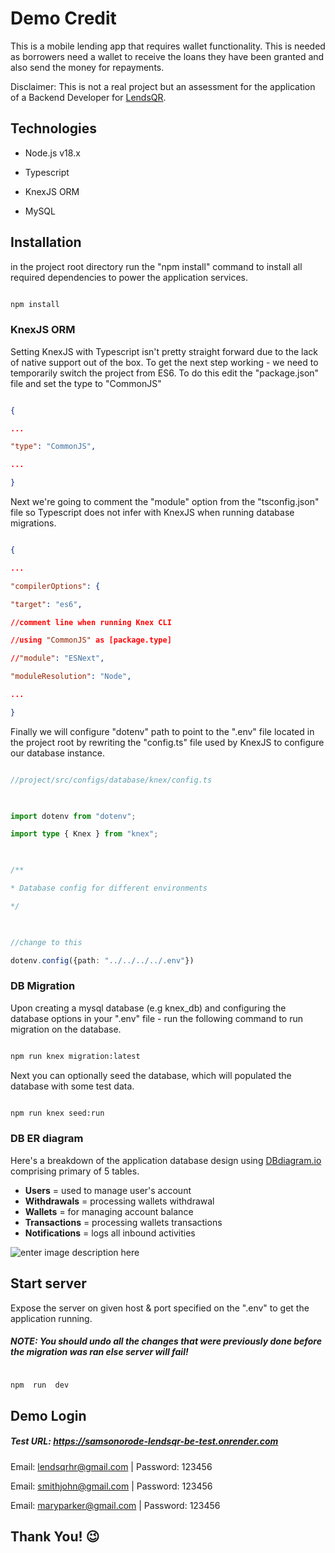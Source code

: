 # Demo Credit

  

This is a mobile lending app that requires wallet functionality. This is needed as borrowers need a wallet to receive the loans they have been granted and also send the money for repayments.

  

Disclaimer: This is not a real project but an assessment for the application of a Backend Developer for [LendsQR](https://lendsqr.com).

## Technologies

  

* Node.js v18.x

* Typescript

* KnexJS ORM

* MySQL

  
  

## Installation

  

in the project root directory run the "npm install" command to install all required dependencies to power the application services.

  

```bash

npm install

```

  
  

### KnexJS ORM

Setting KnexJS with Typescript isn't pretty straight forward due to the lack of native support out of the box. To get the next step working - we need to temporarily switch the project from ES6. To do this edit the "package.json" file and set the type to "CommonJS"

  
  

```json

{

...

"type": "CommonJS",

...

}

```

Next we're going to comment the "module" option from the "tsconfig.json" file so Typescript does not infer with KnexJS when running database migrations.

```json

{

...

"compilerOptions": {

"target": "es6",

//comment line when running Knex CLI

//using "CommonJS" as [package.type]

//"module": "ESNext",

"moduleResolution": "Node",

...

}


```

  

Finally we will configure "dotenv" path to point to the ".env" file located in the project root by rewriting the "config.ts" file used by KnexJS to configure our database instance.

  

```typescript

//project/src/configs/database/knex/config.ts

  

import dotenv from "dotenv";

import type { Knex } from "knex";

  

/**

* Database config for different environments

*/

  

//change to this

dotenv.config({path: "../../../../.env"})

```

  

### DB Migration

  

Upon creating a mysql database (e.g knex_db) and configuring the database options in your ".env" file - run the following command to run migration on the database.

  

```bash

npm run knex migration:latest

```

  

Next you can optionally seed the database, which will populated the database with some test data.

  

```bash

npm run knex seed:run

```

### DB ER diagram
Here's a breakdown of the application database design using [DBdiagram.io](https://dbdiagram.io/) comprising primary of 5 tables.

* **Users** = used to manage user's account
* **Withdrawals** = processing wallets withdrawal 
* **Wallets** = for managing account balance
* **Transactions** = processing wallets transactions
* **Notifications** = logs all inbound activities


![enter image description here](https://lh3.googleusercontent.com/u/0/drive-viewer/AKGpihYqjq4rTjmYVSeyTKVx1AeNW_Ex8dKlhLhDDaeVhVc11mxeV8WJgBRdGsQXO3L0SOQaRwj6cvrEnDLmkMJioKZtav88Zw=w1366-h651)
  


##  Start server

  

Expose the server on given host & port specified on the ".env" to get the application running.

  

#####  NOTE: You should undo all the changes that were previously done before the migration was ran else server will fail!

```bash

npm  run  dev

```

  

##  Demo Login

  

#####  Test URL: https://samsonorode-lendsqr-be-test.onrender.com

  

Email: lendsqrhr@gmail.com | Password: 123456

Email: smithjohn@gmail.com | Password: 123456

Email: maryparker@gmail.com | Password: 123456

  
  

##  Thank You! 😉